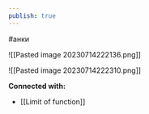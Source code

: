 ```yaml
---
publish: true
---
```

#анки


![[Pasted image 20230714222136.png]]

![[Pasted image 20230714222310.png]]















**Connected with:**
- [[Limit of function]]

